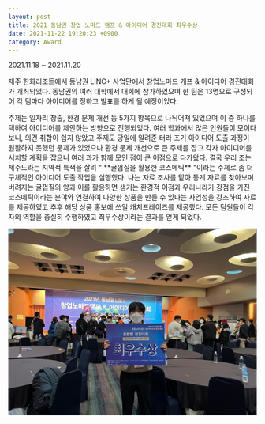 ```yaml
---
layout: post
title: 2021 동남권 창업 노마드 캠프 & 아이디어 경진대회 최우수상
date: 2021-11-22 19:20:23 +0900
category: Award
---
```

2021.11.18 ~ 2021.11.20 
<p> 제주 한화리조트에서 동남권 LINC+ 사업단에서 창업노마드 캐프 & 아이디어 경진대회가 개최되었다. 
동남권의 여러 대학에서 대회에 참가하였으며 한 팀은 13명으로 구성되어 각 팀마다 아이디어를 정하고 
발표를 하게 될 예정이었다.</p> 주제는 일자리 창출, 환경 문제 개선 등 5가지 항목으로 나뉘어져 있었으며
이 중 하나를 택하여 아이디어를 제안하는 방향으로 진행되었다. 여러 학과에서 많은 인원들이 모이다 보니,
의견 취합이 쉽지 않았고 주제도 당일에 알려준 터라 초기 아이디어 도출 과정이 원활하지 못했던 문제가 있었으나
환경 문제 개선으로 큰 주제를 잡고 각자 아이디어를 서치할 계획을 잡으니 여러 과가 함께 모인 점이 큰 이점으로
다가왔다. 결국 우리 조는 제주도라는 지역적 특색을 살려 " **귤껍질을 활용한 코스메틱** "이라는 주제로 
좀 더 구체적인 아이디어 도출 작업을 실행했다. 나는 자료 조사를 맡아 통계 자료를 찾아보며 버려지는 귤껍질의
양과 이를 활용하면 생기는 환경적 이점과 우리나라가 강점을 가진 코스메틱이라는 분야와 연결하여 다양한 상품을 
만들 수 있다는 사업성을 강조하여 자료를 제공하였고 추후 해당 상품 홍보에 쓰일 캐치프레이즈를 제공했다. 
모든 팀원들이 각자의 역할을 충실히 수행하였고 최우수상이라는 결과를 얻게 되었다. 

![창업노마드](/images/창업노마드.jpg)